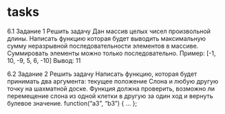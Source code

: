 # tasks
6.1
Задание 1
Решить задачу
Дан массив целых чисел произвольной длины. Написать функцию которая будет
выводить максимальную сумму неразрывной последовательности элементов в
массиве. Суммировать элементы можно только последовательно.
Пример: [-1, 10, -9, 5, 6, -10]
Вывод: 11


6.2
Задание 2
Решить задачу
Написать функцию, которая будет принимать два аргумента: текущее положение
Слона и любую другую точку на шахматной доске. Функция должна проверить,
возможно ли перемещение слона из одной клетки в другую за один ход и вернуть
булевое значение.
function(“a3”, “b3”) { … };
